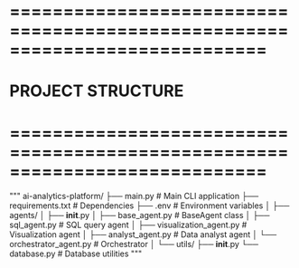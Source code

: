 # ============================================================================
# PROJECT STRUCTURE
# ============================================================================
"""
ai-analytics-platform/
├── main.py                     # Main CLI application
├── requirements.txt            # Dependencies
├── .env                        # Environment variables
│
├── agents/
│   ├── __init__.py
│   ├── base_agent.py          # BaseAgent class
│   ├── sql_agent.py           # SQL query agent
│   ├── visualization_agent.py # Visualization agent
│   ├── analyst_agent.py       # Data analyst agent
│   └── orchestrator_agent.py  # Orchestrator
│
└── utils/
    ├── __init__.py
    └── database.py            # Database utilities
"""